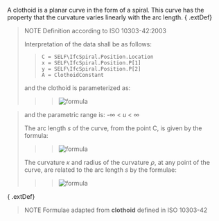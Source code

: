 A clothoid is a planar curve in the form of a spiral. This curve has the property that the curvature varies linearly with the arc length. 
{ .extDef}
> NOTE Definition according to ISO 10303-42:2003
> 
> Interpretation of the data shall be as follows:
>> 
>> ```
>> C = SELF\IfcSpiral.Position.Location  
>> x = SELF\IfcSpiral.Position.P[1] 
>> y = SELF\IfcSpiral.Position.P[2]   
>> A = ClothoidConstant
>> ```
> and the clothoid is parameterized as:
> 
>> 
>>> ![formula](../../../../../../figures/ifcclothoid_parameterisation.png)

> and the parametric range is: -&infin; &lt; _u_ &lt; &infin;
>>
> The arc length _s_ of the curve, from the point C, is given by the formula:
>>
>>> ![formula](../../../../../../figures/ifcclothoid_arclength.png)
>>
> The curvature _κ_ and radius of the curvature _ρ_, at any point of the curve, are related to the arc length _s_ by the formulae:
>>
>>> ![formula](../../../../../../figures/ifcclothoid_curvature.png)
>>
{ .extDef}
> NOTE Formulae adapted from **clothoid** defined in ISO 10303-42
